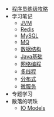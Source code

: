 * [程序员练级攻略](docs/the-way-to-level-up.md)
* 学习笔记
  * [JVM](docs/tech/JVM.md)
  * [Redis](docs/tech/Redis.md)
  * [MySQL](docs/tech/MySQL.md)
  * [MQ](docs/tech/MQ.md)
  * [数据结构](docs/tech/DataStructure.md)
  * [Java基础](docs/tech/Java%20basic.md)
  * [网络编程](docs/tech/网络编程.md)
  * [多线程](docs/tech/多线程.md)
  * [分布式](docs/tech/分布式.md)
  * [微服务](docs/tech/微服务.md)
* 专题学习
* 散落的明珠
  * [IO Models](docs/knowledge/IO_Models.md)